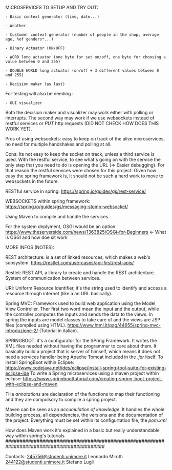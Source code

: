 MICROSERVICES TO SETUP AND TRY OUT:

    - Basic context generator (time, date...)
    
    - Weather
    
    - Customer context generator (number of people in the shop, average age, %of genders*...)
    
    - Binary Actuator (ON/OFF)
    
    - WORD long actuator (one byte for set on/off, one byte for choosing a value between 0 and 255)
    
    - DOUBLE WORLD long actuator (on/off + 3 different values between 0 and 255)

    - Decision maker (as last)
    
For testing will also be needing :

    - GUI visualizer
Both the decision maker and visualizer may work either with polling or interrupts.
The second way may work if we use websockets instead of restful services or *PUT* http requests (DID NOT CHECK HOW DOES THIS WORK YET).

Pros of using websockets: easy to keep on track of the alive microservices, no need for multiple handshakes and polling at all.

Cons: Its not easy to keep the socket on track, unless a third service is used. With the restful service, to see what's going on with the service the only
step that you need to do is opening the URL (=> Easier debugging). For that reason the restful services were chosen for this project. Given how easy the spring framework 
is, it should not be such a hard work to move to websockets in the future.

RESTful service in spring: https://spring.io/guides/gs/rest-service/

WEBSOCKETS within spring framework: https://spring.io/guides/gs/messaging-stomp-websocket/

Using Maven to compile and handle the services.

For the system deplyment, OSGI would be an option: https://www.theserverside.com/news/1363825/OSGi-for-Beginners ← What is OSGI and how doe sit work


MORE INFOS (NOTES): 

REST architecture: is a set of linked resources, which makes a web's subsystem. 
https://restlet.com/use-cases/api-first/rest-apis/

Restlet: REST API, a library to create and handle the REST architecture. System of communication between services.

URI: Uniform Resource Identifier, it's the string used to identify and access a resource through internet (like a an URL basically).

Spring MVC: Framework used to build web application using the Model View Controller. Ther first two word mean the input and the output, while the controller 
computes the inputs and sends the data to the views.
In spring the inputs are model classes to take care of and the views are JSP files (compiled using HTML).
https://www.html.it/pag/44655/spring-mvc-introduzione-2/ (Tutorial in italian).

SPRINGBOOT: it's a configurator for the SPring Framework. It writes the XML files needed without having the programmer to care about them. 
It basically build a project that is server of himself, which means it does not need a services handler being Apache Tomcat included in the *.jar* itself.
To install SpringBoot within Eclipse: https://www.codejava.net/ides/eclipse/install-spring-tool-suite-for-existing-eclipse-ide
To write a Spring microservices using a maven project within eclipse: https://www.springboottutorial.com/creating-spring-boot-project-with-eclipse-and-maven

THe *annotations* are declaration of the functions to map their functioning and they are compulsory to compile a spring project.

Maven can be seen as an *accumulation of knowledge*. It handles the whole building process, all dependencies, the versions and the documentation of the project. 
Everything must be set within its configurtation file, the *pom.xml*

How does Maven work it's explained in a basic but really understandable way within spring's tutorials.
###########################################################################################


Contacts: 245756@studenti.unimore.it Leonardo Mirotti
          244122@studenti.unimore.it Stefano Lugli
